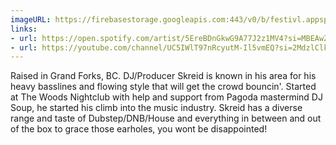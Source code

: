 ```yaml
---
imageURL: https://firebasestorage.googleapis.com:443/v0/b/festivl.appspot.com/o/userContent%2F6E71F603-7E0F-4EE3-A848-9E69F5154FDB.png?alt=media&token=b5cb534d-9d27-4fd5-8f9d-c6f2d6f84235
links:
- url: https://open.spotify.com/artist/5EreBDnGkwG9A77J2z1MV4?si=MBEAwZbVRUe0ipkPjox63A
- url: https://youtube.com/channel/UC5IWlT97nRcyutM-Il5vmEQ?si=2MdzlClkIOyQFrW7
---
```

Raised in Grand Forks, BC. DJ/Producer Skreid is known in his area for his heavy basslines and flowing style that will get the crowd bouncin'. Started at The Woods Nightclub with help and support from Pagoda mastermind DJ Soup, he started his climb into the music industry. Skreid has a diverse range and taste of Dubstep/DNB/House and everything in between and out of the box to grace those earholes, you wont be disappointed!